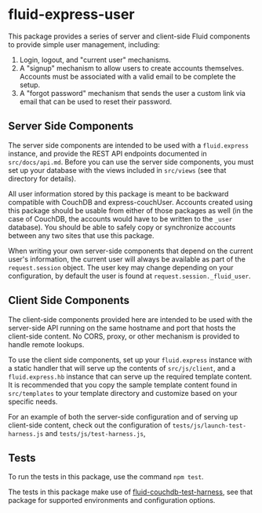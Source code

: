 # fluid-express-user

This package provides a series of server and client-side Fluid components to provide simple user management, including:

1. Login, logout, and "current user" mechanisms.
2. A "signup" mechanism to allow users to create accounts themselves.  Accounts must be associated with a valid email to
   be complete the setup.
3. A "forgot password" mechanism that sends the user a custom link via email that can be used to reset their password.

## Server Side Components

The server side components are intended to be used with a `fluid.express` instance, and provide the REST API endpoints
documented in `src/docs/api.md`. Before you can use the server side components, you must set up your database with the
views included in `src/views` (see that directory for details).

All user information stored by this package is meant to be backward compatible with CouchDB and express-couchUser.
Accounts created using this package should be usable from either of those packages as well (in the case of CouchDB, the
accounts would have to be written to the `_user` database).  You should be able to safely copy or synchronize accounts
between any two sites that use this package.

When writing your own server-side components that depend on the current user's information, the current user will
always be available as part of the `request.session` object.  The user key may change depending on your configuration,
by default the user is found at `request.session._fluid_user`.

## Client Side Components

The client-side components provided here are intended to be used with the server-side API running on the same hostname
and port that hosts the client-side content.  No CORS, proxy, or other mechanism is provided to handle remote lookups.

To use the client side components, set up your `fluid.express` instance with a static handler that will serve up the
contents of `src/js/client`, and a `fluid.express.hb` instance that can serve up the required template content.  It is
recommended that you copy the sample template content found in `src/templates` to your template directory and customize
based on your specific needs.

For an example of both the server-side configuration and of serving up client-side content, check out the configuration
of `tests/js/launch-test-harness.js` and `tests/js/test-harness.js`,

## Tests

To run the tests in this package, use the command `npm test`.

The tests in this package make use of [fluid-couchdb-test-harness](https://github.com/fluid-project/fluid-couchdb-test-harness),
see that package for supported environments and configuration options.
